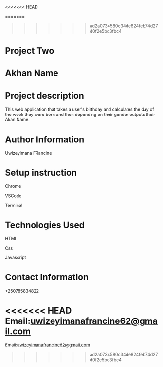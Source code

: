 <<<<<<< HEAD

=======
>>>>>>> ad2a0734580c34de824feb74d27d0f2e5bd3fbc4
# Project Two
# Akhan Name
# Project description
This web application that takes a user's birthday and calculates the day of the week they were born and then depending on their gender outputs their Akan Name. 
# Author Information 
Uwizeyimana FRancine
# Setup instruction
Chrome

VSCode

Terminal
# Technologies Used
HTMl

Css

Javascript
# Contact Information 
 +250785834822
 
<<<<<<< HEAD
 Email:uwizeyimanafrancine62@gmail.com
=======
 Email:uwizeyimanafrancine62@gmail.com
>>>>>>> ad2a0734580c34de824feb74d27d0f2e5bd3fbc4
